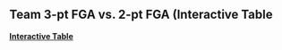 ## Team 3-pt FGA vs. 2-pt FGA (Interactive Table

[**Interactive Table**](https://schmid07.github.io/2022-Table-Contest/plots/2022_table_contest.html)